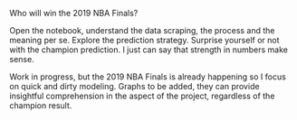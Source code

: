 Who will win the 2019 NBA Finals?

Open the notebook, understand the data scraping, the process and the meaning per se. Explore the prediction strategy. Surprise yourself or not with the champion prediction. I just can say that strength in numbers make sense.

Work in progress, but the 2019 NBA Finals is already happening so I focus on quick and dirty modeling. Graphs to be added, they can provide insightful comprehension in the aspect of the project, regardless of the champion result.
